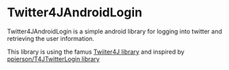 Twitter4JAndroidLogin
=====================

Twitter4JAndroidLogin is a simple android library for logging into twitter and retrieving the user information.

This library is using the famus [Twiiter4J library](http://twitter4j.org/en/) and inspired by [ppierson/T4JTwitterLogin library](https://github.com/ppierson/T4JTwitterLogin)
